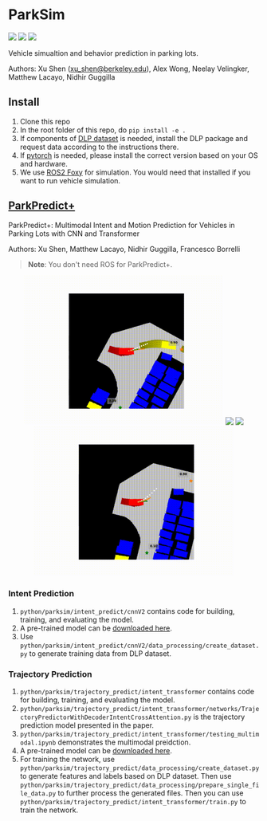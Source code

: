 # ParkSim
![](https://img.shields.io/badge/language-python-blue)
![](https://img.shields.io/github/license/XuShenLZ/ParkSim)
![](https://img.shields.io/badge/ROS-foxy-red)

Vehicle simualtion and behavior prediction in parking lots.

Authors: Xu Shen (xu_shen@berkeley.edu), Alex Wong, Neelay Velingker, Matthew Lacayo, Nidhir Guggilla

## Install
1. Clone this repo
2. In the root folder of this repo, do `pip install -e .`
3. If components of [DLP dataset](https://github.com/MPC-Berkeley/dlp-dataset) is needed, install the DLP package and request data according to the instructions there.
4. If [pytorch](https://pytorch.org/) is needed, please install the correct version based on your OS and hardware.
5. We use [ROS2 Foxy](https://docs.ros.org/en/foxy/index.html) for simulation. You would need that installed if you want to run vehicle simulation.

## [ParkPredict+](https://arxiv.org/abs/2204.10777)

ParkPredict+: Multimodal Intent and Motion Prediction for Vehicles in Parking Lots with CNN and Transformer

Authors: Xu Shen, Matthew Lacayo, Nidhir Guggilla, Francesco Borrelli

> **Note**: You don't need ROS for ParkPredict+.

<div align=center>
<img height="300" src="docs/multimodal_1.gif"/>  <img height="300" src="docs/multimodal_2.gif"/>
<img height="300" src="docs/multimodal_3.gif"/>  <img height="300" src="docs/multimodal_4.gif"/>
</div>

### Intent Prediction
1. `python/parksim/intent_predict/cnnV2` contains code for building, training, and evaluating the model.
2. A pre-trained model can be [downloaded here](https://drive.google.com/file/d/1LVQJRQmjGfGchxhMRchiZRCjrlFDVch-/view?usp=sharing).
3. Use `python/parksim/intent_predict/cnnV2/data_processing/create_dataset.py` to generate training data from DLP dataset.

### Trajectory Prediction
1. `python/parksim/trajectory_predict/intent_transformer` contains code for building, training, and evaluating the model.
2. `python/parksim/trajectory_predict/intent_transformer/networks/TrajectoryPredictorWithDecoderIntentCrossAttention.py` is the trajectory prediction model presented in the paper.
3. `python/parksim/trajectory_predict/intent_transformer/testing_multimodal.ipynb` demonstrates the multimodal preidction.
4. A pre-trained model can be [downloaded here](https://drive.google.com/file/d/1c9KQXwFMRIYPJo1sXJKepoBcrEme_HxU/view?usp=sharing).
5. For training the network, use `python/parksim/trajectory_predict/data_processing/create_dataset.py` to generate features and labels based on DLP dataset. Then use `python/parksim/trajectory_predict/data_processing/prepare_single_file_data.py` to further process the generated files. Then you can use `python/parksim/trajectory_predict/intent_transformer/train.py` to train the network.
